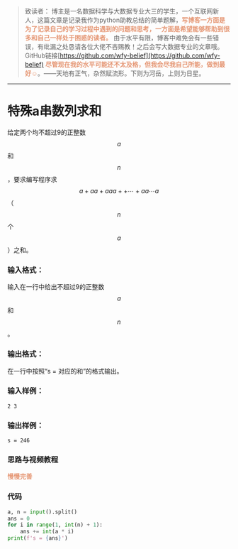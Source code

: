 
> 致读者： 博主是一名数据科学与大数据专业大三的学生，一个互联网新人，这篇文章是记录我作为python助教总结的简单题解，**<font color='#e59572'>写博客一方面是为了记录自己的学习过程中遇到的问题和思考，一方面是希望能够帮助到很多和自己一样处于困惑的读者。</font>**
> 由于水平有限，博客中难免会有一些错误，有纰漏之处恳请各位大佬不吝赐教！之后会写大数据专业的文章哦。
> GitHub链接[https://github.com/wfy-belief](https://github.com/wfy-belief)
> **<font color='#e59572'>尽管现在我的水平可能还不太及格，但我会尽我自己所能，做到最好☺</font>**。——天地有正气，杂然赋流形。下则为河岳，上则为日星。
---
# 特殊a串数列求和
给定两个均不超过9的正整数$$a$$和$$n$$，要求编写程序求$$a+aa+aaa++\cdots +aa\cdots a$$（$$n$$个$$a$$）之和。

### 输入格式：

输入在一行中给出不超过9的正整数$$a$$和$$n$$。

### 输出格式：

在一行中按照“s = 对应的和”的格式输出。

### 输入样例：
```in
2 3
```

### 输出样例：
```out
s = 246
```
### 思路与视频教程
**<font color='#e59572'>慢慢完善</font>**

### 代码
```python
a, n = input().split()
ans = 0
for i in range(1, int(n) + 1):
    ans += int(a * i)
print(f's = {ans}')
```